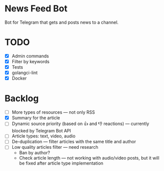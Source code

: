 # News Feed Bot

Bot for Telegram that gets and posts news to a channel.

# TODO

- [x] Admin commands
- [x] Filter by keywords
- [x] Tests
- [x] golangci-lint
- [x] Docker

# Backlog

- [ ] More types of resources — not only RSS
- [x] Summary for the article
- [ ] Dynamic source priority (based on 👍 and 👎 reactions) — currently blocked by Telegram Bot API
- [ ] Article types: text, video, audio
- [ ] De-duplication — filter articles with the same title and author
- [ ] Low quality articles filter — need research
	- Ban by author? 
	- Check article length — not working with audio/video posts, but it will be fixed after article type implementation
